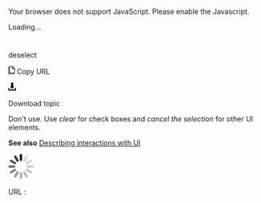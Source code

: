 Your browser does not support JavaScript. Please enable the Javascript.

Loading...

# 

deselect

![Copy URL](media/deselect/Copy.png)
Copy URL

![Download](media/deselect/Download.png)

Download topic

Don't use. Use *clear* for check boxes and *cancel the selection* for other UI elements. 

**See also** [Describing interactions with UI](https://worldready.cloudapp.net/Styleguide/Read?id=2700&topicid=26472)

![In progress](media/deselect/activity-large.gif)

URL :
